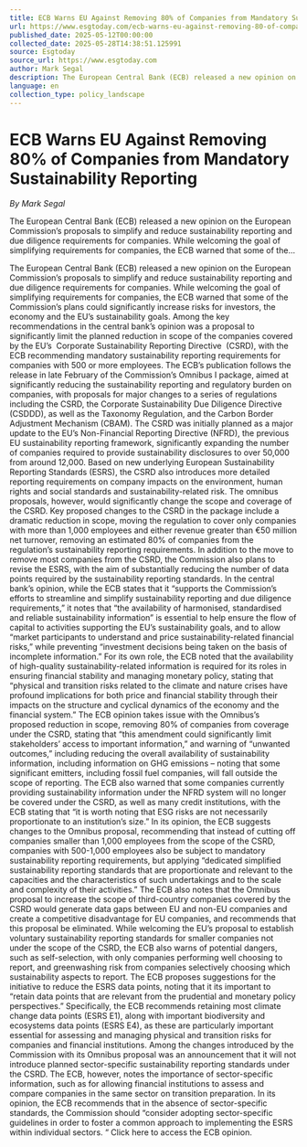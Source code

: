 ```yaml
---
title: ECB Warns EU Against Removing 80% of Companies from Mandatory Sustainability Reporting
url: https://www.esgtoday.com/ecb-warns-eu-against-removing-80-of-companies-from-mandatory-sustainability-reporting/
published_date: 2025-05-12T00:00:00
collected_date: 2025-05-28T14:38:51.125991
source: Esgtoday
source_url: https://www.esgtoday.com
author: Mark Segal
description: The European Central Bank (ECB) released a new opinion on the European Commission’s proposals to simplify and reduce sustainability reporting and due diligence requirements for companies. While welcoming the goal of simplifying requirements for companies, the ECB warned that some of the...
language: en
collection_type: policy_landscape
---
```


# ECB Warns EU Against Removing 80% of Companies from Mandatory Sustainability Reporting

*By Mark Segal*

The European Central Bank (ECB) released a new opinion on the European Commission’s proposals to simplify and reduce sustainability reporting and due diligence requirements for companies. While welcoming the goal of simplifying requirements for companies, the ECB warned that some of the...

The European Central Bank (ECB) released a new opinion on the European Commission’s proposals to simplify and reduce sustainability reporting and due diligence requirements for companies. While welcoming the goal of simplifying requirements for companies, the ECB warned that some of the Commission’s plans could significantly increase risks for investors, the economy and the EU’s sustainability goals. 
 Among the key recommendations in the central bank’s opinion was a proposal to significantly limit the planned reduction in scope of the companies covered by the EU’s  Corporate Sustainability Reporting Directive  (CSRD), with the ECB recommending mandatory sustainability reporting requirements for companies with 500 or more employees. 
 The ECB’s publication follows the release in late February of the Commission’s Omnibus I package, aimed at significantly reducing the sustainability reporting and regulatory burden on companies, with proposals for major changes to a series of regulations including the CSRD, the Corporate Sustainability Due Diligence Directive (CSDDD), as well as the Taxonomy Regulation, and the Carbon Border Adjustment Mechanism (CBAM). 
 The CSRD was initially planned as a major update to the EU’s Non-Financial Reporting Directive (NFRD), the previous EU sustainability reporting framework, significantly expanding the number of companies required to provide sustainability disclosures to over 50,000 from around 12,000. Based on new underlying European Sustainability Reporting Standards (ESRS), the CSRD also introduces more detailed reporting requirements on company impacts on the environment, human rights and social standards and sustainability-related risk. 
 The omnibus proposals, however, would significantly change the scope and coverage of the CSRD. Key proposed changes to the CSRD in the package include a dramatic reduction in scope, moving the regulation to cover only companies with more than 1,000 employees and either revenue greater than €50 million net turnover, removing an estimated 80% of companies from the regulation’s sustainability reporting requirements. In addition to the move to remove most companies from the CSRD, the Commission also plans to revise the ESRS, with the aim of substantially reducing the number of data points required by the sustainability reporting standards. 
 In the central bank’s opinion, while the ECB states that it “supports the Commission’s efforts to streamline and simplify sustainability reporting and due diligence requirements,” it notes that “the availability of harmonised, standardised and reliable sustainability information” is essential to help ensure the flow of capital to activities supporting the EU’s sustainability goals, and to allow “market participants to understand and price sustainability-related financial risks,” while preventing “investment decisions being taken on the basis of incomplete information.” 
 For its own role, the ECB noted that the availability of high-quality sustainability-related information is required for its roles in ensuring financial stability and managing monetary policy, stating that “physical and transition risks related to the climate and nature crises have profound implications for both price and financial stability through their impacts on the structure and cyclical dynamics of the economy and the financial system.” 
 The ECB opinion takes issue with the Omnibus’s proposed reduction in scope, removing 80% of companies from coverage under the CSRD, stating that “this amendment could significantly limit stakeholders’ access to important information,” and warning of “unwanted outcomes,” including reducing the overall availability of sustainability information, including information on GHG emissions – noting that some significant emitters, including fossil fuel companies, will fall outside the scope of reporting. The ECB also warned that some companies currently providing sustainability information under the NFRD system will no longer be covered under the CSRD, as well as many credit institutions, with the ECB stating that “it is worth noting that ESG risks are not necessarily proportionate to an institution’s size.” 
 In its opinion, the ECB suggests changes to the Omnibus proposal, recommending that instead of cutting off companies smaller than 1,000 employees from the scope of the CSRD, companies with 500-1,000 employees also be subject to mandatory sustainability reporting requirements, but applying “dedicated simplified sustainability reporting standards that are proportionate and relevant to the capacities and the characteristics of such undertakings and to the scale and complexity of their activities.” 
 The ECB also notes that the Omnibus proposal to increase the scope of third-country companies covered by the CSRD would generate data gaps between EU and non-EU companies and create a competitive disadvantage for EU companies, and recommends that this proposal be eliminated. 
 While welcoming the EU’s proposal to establish voluntary sustainability reporting standards for smaller companies not under the scope of the CSRD, the ECB also warns of potential dangers, such as self-selection, with only companies performing well choosing to report, and greenwashing risk from companies selectively choosing which sustainability aspects to report. 
 The ECB proposes suggestions for the initiative to reduce the ESRS data points, noting that it its important to “retain data points that are relevant from the prudential and monetary policy perspectives.” Specifically, the ECB recommends retaining most climate change data points (ESRS E1), along with important biodiversity and ecosystems data points (ESRS E4), as these are particularly important essential for assessing and managing physical and transition risks for companies and financial institutions. 
 Among the changes introduced by the Commission with its Omnibus proposal was an announcement that it will not introduce planned sector-specific sustainability reporting standards under the CSRD. The ECB, however, notes the importance of sector-specific information, such as for allowing financial institutions to assess and compare companies in the same sector on transition preparation. In its opinion, the ECB recommends that in the absence of sector-specific standards, the Commission should “consider adopting sector-specific guidelines in order to foster a common approach to implementing the ESRS within individual sectors. “ 
 Click here to access the ECB opinion.